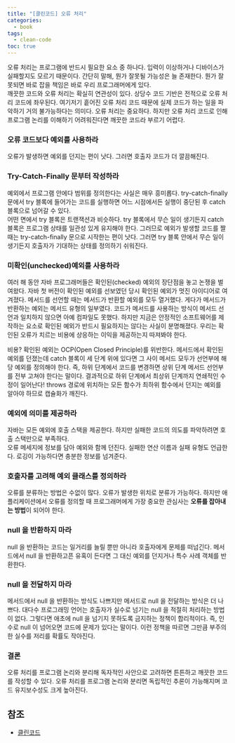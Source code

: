 ```yaml
---
title: "[클린코드] 오류 처리"
categories:
  - book
tags:
  - clean-code
toc: true
---
```

오류 처리는 프로그램에 반드시 필요한 요소 중 하나다. 입력이 이상하거나 디바이스가 실패할지도 모르기 때문이다. 
간단히 말해, 뭔가 잘못될 가능성은 늘 존재한다. 뭔가 잘못되면 바로 잡을 책임은 바로 우리 프로그래머에게 있다.  
깨끗한 코드와 오류 처리는 확실히 연관성이 있다. 상당수 코드 기반은 전적으로 오류 처리 코드에 좌우된다. 
여기저기 흩어진 오류 처리 코드 때문에 실제 코드가 하는 일을 파악하기 거의 불가능하다는 의미다. 
오류 처리는 중요하다. 하지만 오류 처리 코드로 인해 프로그램 논리를 이해하기 어려워진다면 깨끗한 코드라 부르기 어렵다.

### 오류 코드보다 예외를 사용하라
오류가 발생하면 예외를 던지는 편이 낫다. 그러면 호출자 코드가 더 깔끔해진다. 

### Try-Catch-Finally 문부터 작성하라

예외에서 프로그램 안에다 범위를 정의한다는 사실은 매우 흥미롭다. try-catch-finally 문에서 try 블록에 들어가는 코드를 실행하면 어느 시점에서든 실행이 중단된 
후 catch 블록으로 넘어갈 수 있다.  
어떤 면에서 try 블록은 트랜잭션과 비슷하다. try 블록에서 무슨 일이 생기든지 catch 블록은 프로그램 상태를 일관성 있게 유지해야 한다. 
그러므로 예외가 발생할 코드를 짤 때는 try-catch-finally 문으로 시작한는 편이 낫다. 그러면 try 블록 안에서 무슨 일이 생기든지 
호출자가 기대하는 상태를 정의하기 쉬워진다.

### 미확인(unchecked)예외를 사용하라
여러 해 동안 자바 프로그래머들은 확인된(checked) 예외의 장단점을 놓고 논쟁을 벌여왔다. 
자바 첫 버전이 확인된 예외를 선보였던 당시 확인된 예외가 멋진 아이디어로 여겨졌다. 메서드를 선언할 때는 메서드가 반환할 예외를 모두 열거했다. 
게다가 메서드가 반환하는 예외는 메서드 유형의 일부였다. 코드가 메서드를 사용하는 방식이 메서드 선언과 일치하지 않으면 아예 컴파일도 못했다. 
하지만 지금은 안정적인 소프트웨어를 제작하는 요소로 확인된 예외가 반드시 필요하지는 않다는 사실이 분명해졌다. 
우리는 확인된 오류가 치르는 비용에 상응하는 이익을 제공하는지 따져봐야 한다.  

비용? 확인된 예외는 OCP(Open Closed Principle)를 위반한다. 
메서드에서 확인된 예외를 던졌는데 catch 블록이 세 단계 위에 있다면 그 사이 메서드 모두가 선언부에 해당 예외를 정의해야 한다. 
즉, 하위 단계에서 코드를 변경하면 상위 단계 메서드 선언부를 전부 고쳐야 한다는 말이다. 
결과적으로 하위 단계에서 최상위 단계까지 연쇄적인 수정이 일어난다! throws 경로에 위치하는 모든 함수가 최하위 함수에서 던지는 예외를 알아야 하므로 캡슐화가 깨진다. 

### 예외에 의미를 제공하라

자바는 모든 예외에 호출 스택을 제공한다. 하지만 실패한 코드의 의도를 파악하려면 호출 스택만으로 부족하다.  
오류 메세지에 정보를 담아 예외와 함께 던진다. 실패한 연산 이름과 실패 유형도 언급한다. 로깅이 가능하다면 충분한 정보를 넘겨준다. 

### 호출자를 고려해 예외 클래스를 정의하라 
오류를 분류하는 방법은 수없이 많다. 오류가 발생한 위치로 분류가 가능하다.
하지만 애플리케이션에서 오류를 정의할 때 프로그래머에게 가장 중요한 관심사는 **오류를 잡아내는 방법**이 되어야 한다.

### null 을 반환하지 마라
null 을 반환하는 코드는 일거리를 늘릴 뿐만 아니라 호출자에게 문제를 떠넘긴다.
메서드에서 null 을 반환하고픈 유혹이 든다면 그 대신 예외를 던지거나 특수 사례 객체를 반환한다.

### null 을 전달하지 마라
메서드에서 null 을 반환하는 방식도 나쁘지만 메서드로 null 을 전달하는 방식은 더 나쁘다. 
대다수 프로그래밍 언어는 호출자가 실수로 넘기는 null 을 적절히 처리하는 방법이 없다. 그렇다면 애초에 null 을 넘기지 못하도록 
금지하는 정책이 합리적이다. 즉, 인수로 null 이 넘어오면 코드에 문제가 있다는 말이다. 
이런 정책을 따르면 그만큼 부주의한 실수를 저리를 확률도 작아진다. 

### 결론
오류 처리를 프로그램 논리와 분리해 독자적인 사안으로 고려하면 튼튼하고 깨끗한 코드를 작성할 수 있다. 
오류 처리를 프로그램 논리와 분리면 독립적인 추론이 가능해지며 코드 유지보수성도 크게 높아진다.

## 참조
- [클린코드](http://www.yes24.com/Product/Goods/11681152)
